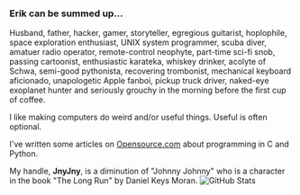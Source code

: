 ### Erik can be summed up... 

Husband, father, hacker, gamer, storyteller, egregious guitarist,
hoplophile, space exploration enthusiast, UNIX system programmer, scuba
diver, amatuer radio operator, remote-control neophyte, part-time
sci-fi snob, passing cartoonist, enthusiastic karateka, whiskey
drinker, acolyte of Schwa, semi-good pythonista, recovering
trombonist, mechanical keyboard aficionado, unapologetic Apple fanboi,
pickup truck driver, naked-eye exoplanet hunter and seriously grouchy
in the morning before the first cup of coffee.

I like making computers do weird and/or useful things. Useful is often optional.

I've written some articles on [Opensource.com][1] about programming in C and Python.

My handle, **JnyJny**, is a diminution of "Johnny Johnny" who is a character in the book "The Long Run" by Daniel Keys Moran.
![GitHub Stats][2]

<!-- End Notes -->
[1]: https://opensource.com/user_articles/286636/286636
[2]: https://github-readme-stats.vercel.app/api?username=jnyjny&count_private=true&show_icons=true&hide_title=true&include_all_commits=true&hide_border=true
